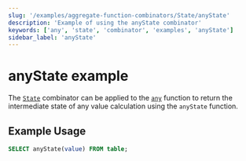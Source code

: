 ```yaml
---
slug: '/examples/aggregate-function-combinators/State/anyState'
description: 'Example of using the anyState combinator'
keywords: ['any', 'state', 'combinator', 'examples', 'anyState']
sidebar_label: 'anyState'
---
```


# anyState example

The [`State`](/sql-reference/aggregate-functions/combinators#-state) combinator can be applied to the [`any`](/sql-reference/aggregate-functions/reference/any) function to return the intermediate state of any value calculation using the `anyState` function.

## Example Usage

```sql
SELECT anyState(value) FROM table;
``` 